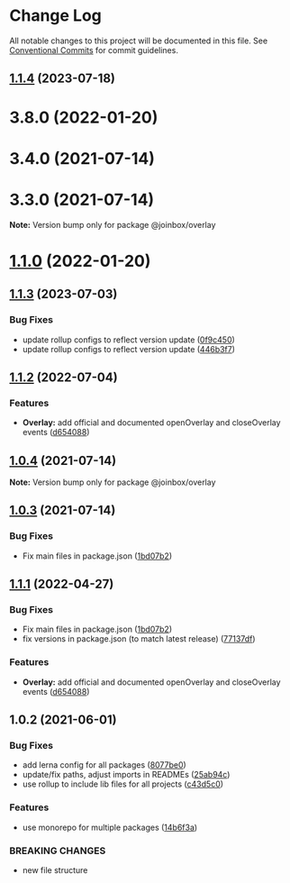 # Change Log

All notable changes to this project will be documented in this file.
See [Conventional Commits](https://conventionalcommits.org) for commit guidelines.

## [1.1.4](https://github.com/joinbox/ui-components/compare/@joinbox/overlay@1.1.3...@joinbox/overlay@1.1.4) (2023-07-18)



# 3.8.0 (2022-01-20)



# 3.4.0 (2021-07-14)



# 3.3.0 (2021-07-14)

**Note:** Version bump only for package @joinbox/overlay





# [1.1.0](https://github.com/joinbox/ui-components/compare/@joinbox/overlay@1.0.4...@joinbox/overlay@1.1.0) (2022-01-20)
## [1.1.3](https://github.com/joinbox/ui-components/compare/@joinbox/overlay@1.1.2...@joinbox/overlay@1.1.3) (2023-07-03)


### Bug Fixes

* update rollup configs to reflect version update ([0f9c450](https://github.com/joinbox/ui-components/commit/0f9c4504fd607c325aa0f337c1b36c46f2d48496))
* update rollup configs to reflect version update ([446b3f7](https://github.com/joinbox/ui-components/commit/446b3f7a6718d277efd7194345a23b90083026cb))





## [1.1.2](https://github.com/joinbox/ui-components/compare/@joinbox/overlay@1.1.1...@joinbox/overlay@1.1.2) (2022-07-04)


### Features

* **Overlay:** add official and documented openOverlay and closeOverlay events ([d654088](https://github.com/joinbox/ui-components/commit/d654088842b58b8ae3b870437fcc77b76047ceb1))





## [1.0.4](https://github.com/joinbox/ui-components/compare/@joinbox/overlay@1.0.3...@joinbox/overlay@1.0.4) (2021-07-14)

**Note:** Version bump only for package @joinbox/overlay





## [1.0.3](https://github.com/joinbox/ui-components/compare/@joinbox/overlay@1.0.2...@joinbox/overlay@1.0.3) (2021-07-14)


### Bug Fixes

* Fix main files in package.json ([1bd07b2](https://github.com/joinbox/ui-components/commit/1bd07b28a92881f499edac71e25453010bb2fe6c))
## [1.1.1](https://github.com/joinbox/ui-components/compare/@joinbox/overlay@1.0.2...@joinbox/overlay@1.1.1) (2022-04-27)


### Bug Fixes

* Fix main files in package.json ([1bd07b2](https://github.com/joinbox/ui-components/commit/1bd07b28a92881f499edac71e25453010bb2fe6c))
* fix versions in package.json (to match latest release) ([77137df](https://github.com/joinbox/ui-components/commit/77137df6758b2d39ee06941ba3e6a062c1f5b9e4))


### Features

* **Overlay:** add official and documented openOverlay and closeOverlay events ([d654088](https://github.com/joinbox/ui-components/commit/d654088842b58b8ae3b870437fcc77b76047ceb1))





## 1.0.2 (2021-06-01)


### Bug Fixes

* add lerna config for all packages ([8077be0](https://github.com/joinbox/ui-components/commit/8077be07d4cd1606f6f53913e78e70a79bb9f8f9))
* update/fix paths, adjust imports in READMEs ([25ab94c](https://github.com/joinbox/ui-components/commit/25ab94c55f7620fb4f10024c110757ca4f9969fb))
* use rollup to include lib files for all projects ([c43d5c0](https://github.com/joinbox/ui-components/commit/c43d5c04a7ef62d18ac8f7c56e4e88fffd32c133))


### Features

* use monorepo for multiple packages ([14b6f3a](https://github.com/joinbox/ui-components/commit/14b6f3af4e9950d649a6218ebede85d656403aa0))


### BREAKING CHANGES

* new file structure
